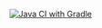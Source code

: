 [![Java CI with Gradle](https://github.com/SergheiKors/rest/actions/workflows/gradle.yml/badge.svg)](https://github.com/SergheiKors/rest/actions/workflows/gradle.yml)